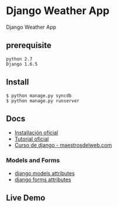Django Weather App
===================

Django Weather App

## prerequisite
    python 2.7
    Django 1.6.5
    
## Install
    $ python manage.py syncdb
    $ python manage.py runserver


## Docs

* [Installación oficial](https://docs.djangoproject.com/en/1.5/intro/install/)
* [Tutorial oficial](https://docs.djangoproject.com/en/1.5/intro/tutorial01/)
* [Curso de django - maestrosdelweb.com](http://www.maestrosdelweb.com/guias/#guias-django)


### Models and Forms

* [django models attributes](http://www.maestrosdelweb.com/images/2012/05/django-models.jpg)
* [django forms attributes](http://www.maestrosdelweb.com/images/2012/06/django-forms.pdf)


## Live Demo
